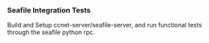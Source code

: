 ### Seafile Integration Tests

Build and Setup ccnet-server/seafile-server, and run functional tests through
the seafile python rpc.
